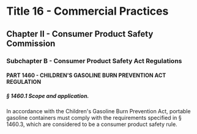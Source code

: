 
# Title 16 - Commercial Practices
## Chapter II - Consumer Product Safety Commission
### Subchapter B - Consumer Product Safety Act Regulations
#### PART 1460 - CHILDREN'S GASOLINE BURN PREVENTION ACT REGULATION
##### § 1460.1 Scope and application.

In accordance with the Children's Gasoline Burn Prevention Act, portable gasoline containers must comply with the requirements specified in § 1460.3, which are considered to be a consumer product safety rule.
